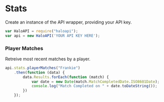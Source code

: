 # Stats

Create an instance of the API wrapper, providing your API key.
```js
var HaloAPI = require("haloapi");
var api = new HaloAPI('YOUR API KEY HERE');
```

### Player Matches
Retreive most recent matches by a player.

```js
api.stats.playerMatches("Frankie")
    .then(function (data) {
        data.Results.forEach(function (match) {
            var date = new Date(match.MatchCompletedDate.ISO8601Date);
            console.log("Match Completed on " + date.toDateString());
        })
    });
```
